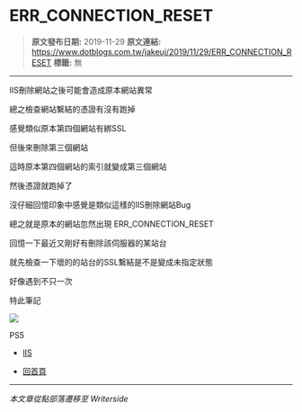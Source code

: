 # ERR_CONNECTION_RESET

> **原文發布日期:** 2019-11-29
> **原文連結:** https://www.dotblogs.com.tw/jakeuj/2019/11/29/ERR_CONNECTION_RESET
> **標籤:** 無

---

IIS刪除網站之後可能會造成原本網站異常

總之檢查網站繫結的憑證有沒有跑掉

感覺類似原本第四個網站有綁SSL

但後來刪除第三個網站

這時原本第四個網站的索引就變成第三個網站

然後憑證就跑掉了

沒仔細回憶印象中感覺是類似這樣的IIS刪除網站Bug

總之就是原本的網站忽然出現 ERR\_CONNECTION\_RESET

回憶一下最近又剛好有刪除該伺服器的某站台

就先檢查一下壞的的站台的SSL繫結是不是變成未指定狀態

好像遇到不只一次

特此筆記

![](https://card.psnprofiles.com/1/jakeuj.png)

PS5

* [IIS](/jakeuj/Tags?qq=IIS)

* [回首頁](/jakeuj)

---

*本文章從點部落遷移至 Writerside*
